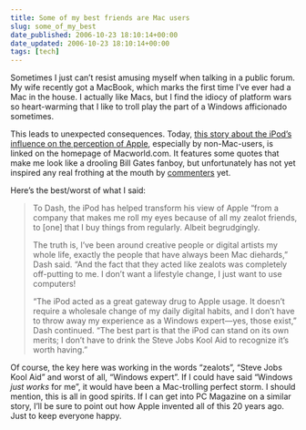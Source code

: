 ```yaml
---
title: Some of my best friends are Mac users
slug: some_of_my_best
date_published: 2006-10-23 18:10:14+00:00
date_updated: 2006-10-23 18:10:14+00:00
tags: [tech]
---
```

Sometimes I just can’t resist amusing myself when talking in a public forum. My wife recently got a MacBook, which marks the first time I’ve ever had a Mac in the house. I actually like Macs, but I find the idiocy of platform wars so heart-warming that I like to troll play the part of a Windows afficionado sometimes.

This leads to unexpected consequences. Today, [this story about the iPod’s influence on the perception of Apple](http://www.macworld.com/news/2006/10/22/ipodmac/index.php), especially by non-Mac-users, is linked on the homepage of Macworld.com. It features some quotes that make me look like a drooling Bill Gates fanboy, but unfortunately has not yet inspired any real frothing at the mouth by [commenters](http://www.macworld.com/forums/ubbthreads/showflat.php?Cat=&amp;Board=newsthread&amp;Number=454126&amp;page=0&amp;view=collapsed) yet.

Here’s the best/worst of what I said:

> To Dash, the iPod has helped transform his view of Apple “from a company that makes me roll my eyes because of all my zealot friends, to [one] that I buy things from regularly. Albeit begrudgingly.
> 
> The truth is, I’ve been around creative people or digital artists my whole life, exactly the people that have always been Mac diehards,” Dash said. “And the fact that they acted like zealots was completely off-putting to me. I don’t want a lifestyle change, I just want to use computers!
> 
> “The iPod acted as a great gateway drug to Apple usage. It doesn’t require a wholesale change of my daily digital habits, and I don’t have to throw away my experience as a Windows expert—yes, those exist,” Dash continued. “The best part is that the iPod can stand on its own merits; I don’t have to drink the Steve Jobs Kool Aid to recognize it’s worth having.”

Of course, the key here was working in the words “zealots”, “Steve Jobs Kool Aid” and worst of all, “Windows expert”. If I could have said “Windows *just works* for me”, it would have been a Mac-trolling perfect storm. I should mention, this is all in good spirits. If I can get into PC Magazine on a similar story, I’ll be sure to point out how Apple invented all of this 20 years ago. Just to keep everyone happy.
